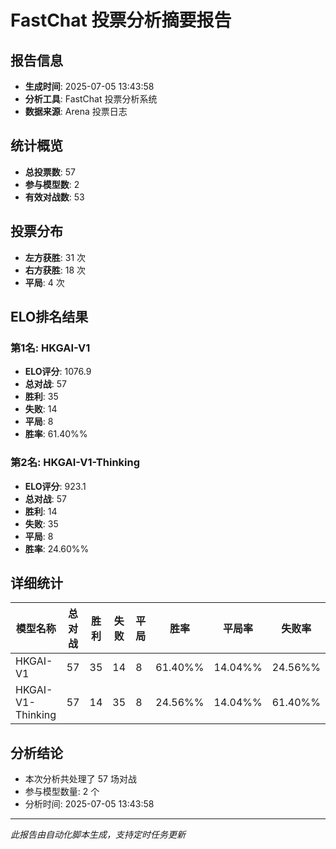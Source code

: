 # FastChat 投票分析摘要报告

## 报告信息
- **生成时间**: 2025-07-05 13:43:58
- **分析工具**: FastChat 投票分析系统
- **数据来源**: Arena 投票日志

## 统计概览
- **总投票数**: 57
- **参与模型数**: 2
- **有效对战数**: 53

## 投票分布
- **左方获胜**: 31 次
- **右方获胜**: 18 次
- **平局**: 4 次

## ELO排名结果
### 第1名: HKGAI-V1
- **ELO评分**: 1076.9
- **总对战**: 57
- **胜利**: 35
- **失败**: 14
- **平局**: 8
- **胜率**: 61.40%%

### 第2名: HKGAI-V1-Thinking
- **ELO评分**: 923.1
- **总对战**: 57
- **胜利**: 14
- **失败**: 35
- **平局**: 8
- **胜率**: 24.60%%

## 详细统计

| 模型名称 | 总对战 | 胜利 | 失败 | 平局 | 胜率 | 平局率 | 失败率 |
|---------|--------|------|------|------|------|--------|--------|
| HKGAI-V1 | 57 | 35 | 14 | 8 | 61.40%% | 14.04%% | 24.56%% |
| HKGAI-V1-Thinking | 57 | 14 | 35 | 8 | 24.56%% | 14.04%% | 61.40%% |

## 分析结论
- 本次分析共处理了 57 场对战
- 参与模型数量: 2 个
- 分析时间: 2025-07-05 13:43:58

---
*此报告由自动化脚本生成，支持定时任务更新*
